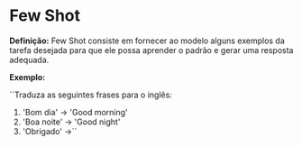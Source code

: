 # Few Shot
>
**Definição:** 
Few Shot consiste em fornecer ao modelo alguns exemplos da tarefa 
desejada para que ele possa aprender o padrão e gerar uma resposta 
adequada.
>
>
**Exemplo:** 
>
> 
``Traduza as seguintes frases para o inglês:
1. 'Bom dia' -> 'Good morning'
2. 'Boa noite' -> 'Good night'
3. 'Obrigado' ->``
>

